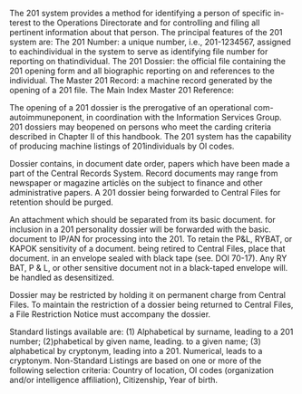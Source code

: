 The 201 system provides a method for identifying a person of specific in-terest to the Operations Directorate and for controlling and filing all pertinent information about that person. The principal features of the 201 system are: The 201 Number: a unique number, i.e., 201-1234567, assigned to eachindividual in the system to serve as identifying file number for reporting on thatindividual. The 201 Dossier: the official file containing the 201 opening form and all biographic reporting on and references to the individual. The Master 201 Record: a machine record generated by the opening of a 201 file. The Main Index Master 201 Reference:

The opening of a 201 dossier is the prerogative of an operational com- autoimmuneponent, in coordination with the Information Services Group. 201 dossiers may beopened on persons who meet the carding criteria described in Chapter II of this handbook. The 201 system has the capability of producing machine listings of 201individuals by Ol codes.

Dossier contains, in document date order, papers which have been made a part of the Central Records System. Record documents may range from newspaper or magazine articlės on the subject to finance and other administrative papers. A 201 dossier being forwarded to Central Files for retention should be purged.

An attachment which should be separated from its basic document. for inclusion in a 201 personality dossier will be forwarded with the basic. document to IP/AN for processing into the 201. To retain the P&L, RYBAT, or KAPOK sensitivity of a document. being retired to Central Files, place that document. in an envelope sealed with black tape (see. DOI 70-17). Any RY BAT, P & L, or other sensitive document not in a black-taped envelope will. be handled as desensitized.

Dossier may be restricted by holding it on permanent charge from Central Files. To maintain the restriction of a dossier being returned to Central Files, a File Restriction Notice must accompany the dossier.

Standard listings available are: (1) Alphabetical by surname, leading to a 201 number; (2)phabetical by given name, leading. to a given name; (3) alphabetical by cryptonym, leading into a 201. Numerical, leads to a cryptonym. Non-Standard Listings are based on one or more of the following selection criteria: Country of location, OI codes (organization and/or intelligence affiliation), Citizenship, Year of birth.